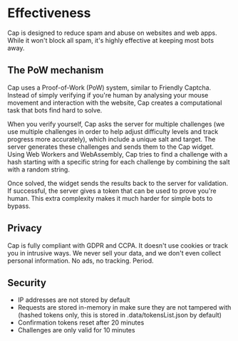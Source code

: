 # Effectiveness

Cap is designed to reduce spam and abuse on websites and web apps. While it won't block all spam, it's highly effective at keeping most bots away.

## The PoW mechanism

Cap uses a Proof-of-Work (PoW) system, similar to Friendly Captcha. Instead of simply verifying if you're human by analysing your mouse movement and interaction with the website, Cap creates a computational task that bots find hard to solve.

When you verify yourself, Cap asks the server for multiple challenges (we use multiple challenges in order to help adjust difficulty levels and track progress more accurately), which include a unique salt and target. The server generates these challenges and sends them to the Cap widget. Using Web Workers and WebAssembly, Cap tries to find a challenge with a hash starting with a specific string for each challenge by combining the salt with a random string.

Once solved, the widget sends the results back to the server for validation. If successful, the server gives a token that can be used to prove you're human. This extra complexity makes it much harder for simple bots to bypass.

## Privacy

Cap is fully compliant with GDPR and CCPA. It doesn't use cookies or track you in intrusive ways. We never sell your data, and we don't even collect personal information. No ads, no tracking. Period.

## Security

- IP addresses are not stored by default
- Requests are stored in-memory in make sure they are not tampered with (hashed tokens only, this is stored in .data/tokensList.json by default)
- Confirmation tokens reset after 20 minutes
- Challenges are only valid for 10 minutes
